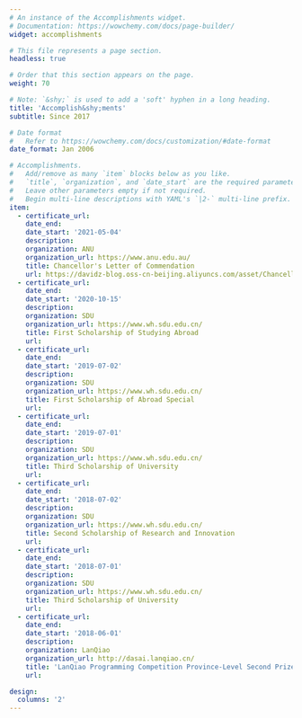 ```yaml
---
# An instance of the Accomplishments widget.
# Documentation: https://wowchemy.com/docs/page-builder/
widget: accomplishments

# This file represents a page section.
headless: true

# Order that this section appears on the page.
weight: 70

# Note: `&shy;` is used to add a 'soft' hyphen in a long heading.
title: 'Accomplish&shy;ments'
subtitle: Since 2017

# Date format
#   Refer to https://wowchemy.com/docs/customization/#date-format
date_format: Jan 2006

# Accomplishments.
#   Add/remove as many `item` blocks below as you like.
#   `title`, `organization`, and `date_start` are the required parameters.
#   Leave other parameters empty if not required.
#   Begin multi-line descriptions with YAML's `|2-` multi-line prefix.
item:
  - certificate_url:
    date_end:
    date_start: '2021-05-04'
    description:
    organization: ANU
    organization_url: https://www.anu.edu.au/
    title: Chancellor's Letter of Commendation
    url: https://davidz-blog.oss-cn-beijing.aliyuncs.com/asset/Chancellor'sLetterofCommendation.pdf
  - certificate_url:
    date_end:
    date_start: '2020-10-15'
    description:
    organization: SDU
    organization_url: https://www.wh.sdu.edu.cn/
    title: First Scholarship of Studying Abroad
    url:
  - certificate_url:
    date_end:
    date_start: '2019-07-02'
    description:
    organization: SDU
    organization_url: https://www.wh.sdu.edu.cn/
    title: First Scholarship of Abroad Special
    url:
  - certificate_url:
    date_end:
    date_start: '2019-07-01'
    description:
    organization: SDU
    organization_url: https://www.wh.sdu.edu.cn/
    title: Third Scholarship of University
    url:
  - certificate_url:
    date_end:
    date_start: '2018-07-02'
    description:
    organization: SDU
    organization_url: https://www.wh.sdu.edu.cn/
    title: Second Scholarship of Research and Innovation
    url:
  - certificate_url:
    date_end:
    date_start: '2018-07-01'
    description:
    organization: SDU
    organization_url: https://www.wh.sdu.edu.cn/
    title: Third Scholarship of University
    url:
  - certificate_url:
    date_end:
    date_start: '2018-06-01'
    description:
    organization: LanQiao
    organization_url: http://dasai.lanqiao.cn/
    title: 'LanQiao Programming Competition Province-Level Second Prize'
    url:

design:
  columns: '2'
---
```

